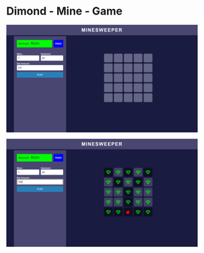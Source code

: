 # Dimond - Mine - Game

![game preview 1](files/images/minegame1.png)


![game preview 2](files/images/minegame2.png)
